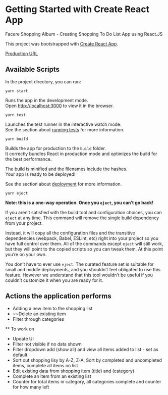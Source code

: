# Getting Started with Create React App

Facere Shopping Album - Creating Shopping To Do List App using React.JS

This project was bootstrapped with [Create React App](https://github.com/facebook/create-react-app).

[Production URL](https://facere-shopping-album.netlify.app/)

## Available Scripts

In the project directory, you can run:

```
yarn start
```

Runs the app in the development mode.\
Open [http://localhost:3000](http://localhost:3000) to view it in the browser.

```
yarn test
```

Launches the test runner in the interactive watch mode.\
See the section about [running tests](https://facebook.github.io/create-react-app/docs/running-tests) for more information.

```
yarn build
```

Builds the app for production to the `build` folder.\
It correctly bundles React in production mode and optimizes the build for the best performance.

The build is minified and the filenames include the hashes.\
Your app is ready to be deployed!

See the section about [deployment](https://facebook.github.io/create-react-app/docs/deployment) for more information.

```
yarn eject
```

**Note: this is a one-way operation. Once you `eject`, you can’t go back!**

If you aren’t satisfied with the build tool and configuration choices, you can `eject` at any time. This command will remove the single build dependency from your project.

Instead, it will copy all the configuration files and the transitive dependencies (webpack, Babel, ESLint, etc) right into your project so you have full control over them. All of the commands except `eject` will still work, but they will point to the copied scripts so you can tweak them. At this point you’re on your own.

You don’t have to ever use `eject`. The curated feature set is suitable for small and middle deployments, and you shouldn’t feel obligated to use this feature. However we understand that this tool wouldn’t be useful if you couldn’t customize it when you are ready for it.

## Actions the application performs
- Adding a new item to the shopping list
- ~~Delete an existing item
- Filter through categories

** To work on
- Update UI
- Filter not visible if no data shown
- Filter dropdown add (show all) and view all items added to list - set as default
- Sort out shopping lisy by A-Z, Z-A, Sort by completed and uncompleted items, complete all items on list
- Edit existing data from shopping item (title) and (category)
- Complete an item from an existing list
- Counter for total items in category, all categories complete and counter for how many left
